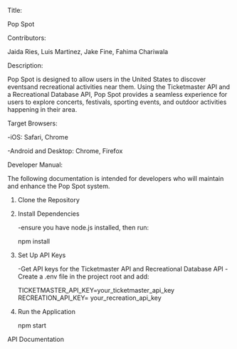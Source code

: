 Title: 

  Pop Spot


Contributors: 

  Jaida Ries, Luis Martinez, Jake Fine, Fahima Chariwala


Description: 

  Pop Spot is designed to allow users in the United States to discover eventsand recreational activities near them. Using the Ticketmaster API and a Recreational Database API, Pop Spot provides a seamless experience for users to explore concerts, festivals, sporting events, and outdoor activities happening in their area.


Target Browsers:

  -iOS: Safari, Chrome
  
  -Android and Desktop: Chrome, Firefox
  


Developer Manual:

  The following documentation is intended for developers who will maintain and enhance the Pop Spot system. 

1. Clone the Repository 

2. Install Dependencies

   -ensure you have node.js installed, then run:

   npm install

3. Set Up API Keys
   
   -Get API keys for the Ticketmaster API and Recreational Database API
   -Create a .env file in the project root and add:
   
   TICKETMASTER_API_KEY=your_ticketmaster_api_key
   RECREATION_API_KEY= your_recreation_api_key

4. Run the Application

     npm start

API Documentation 





